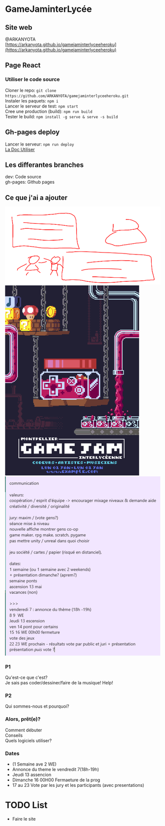 # GameJaminterLycée

## Site web 
@ARKANYOTA \
[https://arkanyota.github.io/gamejaminterlyceeheroku](https://arkanyota.github.io/gamejaminterlyceeheroku)

## Page React
### Utiliser le code source

Cloner le repo: `git clone https://github.com/ARKANYOTA/gamejaminterlyceeheroku.git` \
Instaler les paquets: `npm i` \
Lancer le serveur de test: `npm start` \
Cree une production (build): `npm run build` \
Tester le build: `npm install -g serve & serve -s build`

## Gh-pages deploy

Lancer le serveur: `npm run deploy` \
[La Doc Utiliser](https://create-react-app.dev/docs/deployment/#github-pages)

## Les differantes branches

dev: Code source \
gh-pages: Github pages

## Ce que j'ai a ajouter
![Unkown1](/README_Files/maket.png)
![Imageoriginal](/README_Files/jamaffiche.png)
![Reu](/README_Files/resumerReu.png)

### P1
   Qu'est-ce que c'est? \
   Je sais pas coder/dessiner/faire de la musique! Help!
### P2
   Qui sommes-nous et pourquoi?
### Alors, prêt(e)?
   Comment débuter \
   Conseils \
   Quels logiciels utiliser?

### Dates
   - (1 Semaine ave 2 WE)
   - Annonce du theme le vendredit 7(18h-19h)
   - Jeudi 13 assencion
   - Dimanche 16 00H00 Fermaeture de la prog
   - 17 au 23 Vote par les jury et les participants (avec presentations)

# TODO List

- Faire le site